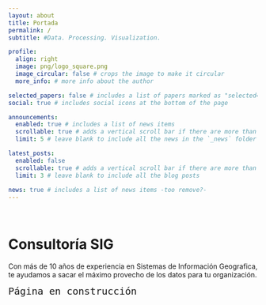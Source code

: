 ```yaml
---
layout: about
title: Portada
permalink: /
subtitle: #Data. Processing. Visualization.

profile:
  align: right
  image: png/logo_square.png
  image_circular: false # crops the image to make it circular
  more_info: # more info about the author

selected_papers: false # includes a list of papers marked as "selected={true}"
social: true # includes social icons at the bottom of the page

announcements:
  enabled: true # includes a list of news items
  scrollable: true # adds a vertical scroll bar if there are more than 3 news items
  limit: 5 # leave blank to include all the news in the `_news` folder

latest_posts:
  enabled: false
  scrollable: true # adds a vertical scroll bar if there are more than 3 new posts items
  limit: 3 # leave blank to include all the blog posts
  
news: true # includes a list of news items -too remove?-
---
```


<br>
<h1>Consultoría SIG</h1>
<p class="introduction">Con más de 10 años de experiencia en Sistemas de Información Geografica, te ayudamos a sacar el máximo provecho de los datos para tu organización.</p>
<p></p>

<code style="font-size: 1.4em">Página en construcción</code>

<br>
